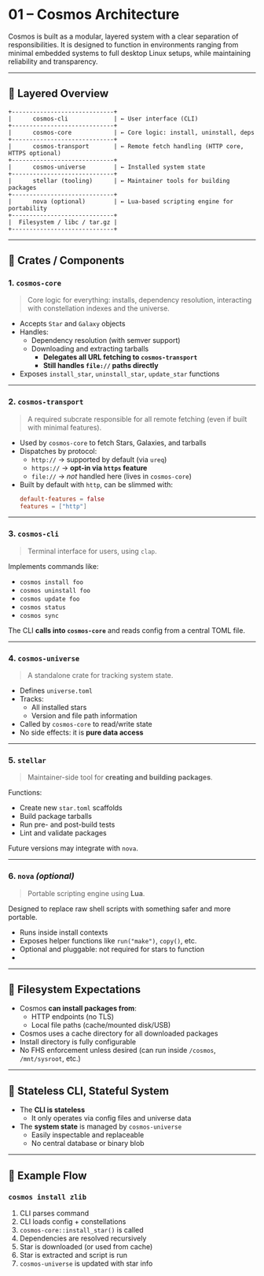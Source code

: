 # 01 – Cosmos Architecture

Cosmos is built as a modular, layered system with a clear separation of responsibilities. It is designed to function in environments ranging from minimal embedded systems to full desktop Linux setups, while maintaining reliability and transparency.

---

## 🧱 Layered Overview

```
+-----------------------------+
|      cosmos-cli             | ← User interface (CLI)
+-----------------------------+
|      cosmos-core            | ← Core logic: install, uninstall, deps
+-----------------------------+
|      cosmos-transport       | ← Remote fetch handling (HTTP core, HTTPS optional)
+-----------------------------+
|      cosmos-universe        | ← Installed system state
+-----------------------------+
|      stellar (tooling)      | ← Maintainer tools for building packages
+-----------------------------+
|      nova (optional)        | ← Lua-based scripting engine for portability
+-----------------------------+
|  Filesystem / libc / tar.gz |
+-----------------------------+
```

---

## 🔧 Crates / Components

### 1. `cosmos-core`
> Core logic for everything: installs, dependency resolution, interacting with constellation indexes and the universe.

- Accepts `Star` and `Galaxy` objects
- Handles:
  - Dependency resolution (with semver support)
  - Downloading and extracting tarballs
    - **Delegates all URL fetching to `cosmos-transport`**
    - **Still handles `file://` paths directly**
- Exposes `install_star`, `uninstall_star`, `update_star` functions

---

### 2. `cosmos-transport`
> A required subcrate responsible for all remote fetching (even if built with minimal features).

- Used by `cosmos-core` to fetch Stars, Galaxies, and tarballs
- Dispatches by protocol:
  - `http://` → supported by default (via `ureq`)
  - `https://` → **opt-in via `https` feature**
  - `file://` → *not* handled here (lives in `cosmos-core`)
- Built by default with `http`, can be slimmed with:
  ```toml
  default-features = false
  features = ["http"]
  ```
---

### 3. `cosmos-cli`
> Terminal interface for users, using `clap`.

Implements commands like:

- `cosmos install foo`
- `cosmos uninstall foo`
- `cosmos update foo`
- `cosmos status`
- `cosmos sync`

The CLI **calls into `cosmos-core`** and reads config from a central TOML file.

---

### 4. `cosmos-universe`
> A standalone crate for tracking system state.

- Defines `universe.toml`
- Tracks:
    - All installed stars
    - Version and file path information
- Called by `cosmos-core` to read/write state
- No side effects: it is **pure data access**

---

### 5. `stellar`
> Maintainer-side tool for **creating and building packages**.

Functions:

- Create new `star.toml` scaffolds
- Build package tarballs
- Run pre- and post-build tests
- Lint and validate packages

Future versions may integrate with `nova`.

---

### 6. `nova` *(optional)*
> Portable scripting engine using **Lua**.

Designed to replace raw shell scripts with something safer and more portable.

- Runs inside install contexts
- Exposes helper functions like `run("make")`, `copy()`, etc.
- Optional and pluggable: not required for stars to function
- 
---

## 📂 Filesystem Expectations

- Cosmos **can install packages from**:
    - HTTP endpoints (no TLS)
    - Local file paths (cache/mounted disk/USB)
- Cosmos uses a cache directory for all downloaded packages
- Install directory is fully configurable
- No FHS enforcement unless desired (can run inside `/cosmos`, `/mnt/sysroot`, etc.)

---

## 🥪 Stateless CLI, Stateful System

- The **CLI is stateless**
    - It only operates via config files and universe data
- The **system state** is managed by `cosmos-universe`
    - Easily inspectable and replaceable
    - No central database or binary blob

---

## 🔧 Example Flow

### `cosmos install zlib`

1. CLI parses command
2. CLI loads config + constellations
3. `cosmos-core::install_star()` is called
4. Dependencies are resolved recursively
5. Star is downloaded (or used from cache)
6. Star is extracted and script is run
7. `cosmos-universe` is updated with star info